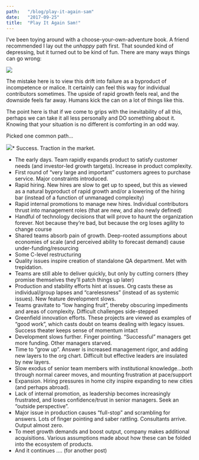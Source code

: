 ```yaml
---
path:	"/blog/play-it-again-sam"
date:	"2017-09-25"
title:	"Play It Again Sam!"
---
```


I’ve been toying around with a choose-your-own-adventure book. A friend recommended I lay out the *unhappy* path first. That sounded kind of depressing, but it turned out to be kind of fun. There are many ways things can go wrong:

![](/images/1*ClrxgMdFquj-OWH2zcXyBA.png)

The mistake here is to view this drift into failure as a byproduct of incompetence or malice. It certainly can feel this way for individual contributors sometimes. The upside of rapid growth feels real, and the downside feels far away. Humans kick the can on a lot of things like this.

The point here is that if we come to grips with the inevitability of all this, perhaps we can take it all less personally and DO something about it. Knowing that your situation is no different is comforting in an odd way.

Picked one common path…

![](/images/1*8-Rbe7D1eOe93-oQD5ravQ.png)* Success. Traction in the market.
* The early days. Team rapidly expands product to satisfy customer needs (and investor-led growth targets). Increase in product complexity.
* First round of “very large and important” customers agrees to purchase service. Major constraints introduced.
* Rapid hiring. New hires are slow to get up to speed, but this as viewed as a natural byproduct of rapid growth and/or a lowering of the hiring bar (instead of a function of unmanaged complexity)
* Rapid internal promotions to manage new hires. Individual contributors thrust into management roles (that are new, and also newly defined)
* Handful of technology decisions that will prove to haunt the organization forever. Not because they’re bad, but because the org loses agility to change course
* Shared teams absorb pain of growth. Deep-rooted assumptions about economies of scale (and perceived ability to forecast demand) cause under-funding/resourcing
* Some C-level restructuring
* Quality issues inspire creation of standalone QA department. Met with trepidation.
* Teams are still able to deliver quickly, but only by cutting corners (they promise themselves they’ll patch things up later)
* Production and stability efforts hint at issues. Org casts these as individual/group lapses and “carelessness” (instead of as systemic issues). New feature development slows.
* Teams gravitate to “low hanging fruit”, thereby obscuring impediments and areas of complexity. Difficult challenges side-stepped
* Greenfield innovation efforts. These projects are viewed as examples of “good work”, which casts doubt on teams dealing with legacy issues. Success theater keeps sense of momentum intact
* Development slows further. Finger pointing. “Successful” managers get more funding. Other managers starved.
* Time to “grow up”. Answer is increased management rigor, and adding new layers to the org chart. Difficult but effective leaders are insulated by new layers.
* Slow exodus of senior team members with institutional knowledge…both through normal career moves, and mounting frustration at pace/support
* Expansion. Hiring pressures in home city inspire expanding to new cities (and perhaps abroad).
* Lack of internal promotion, as leadership becomes increasingly frustrated, and loses confidence/trust in senior managers. Seek an “outside perspective”.
* Major issue in production causes “full-stop” and scrambling for answers. Lots of finger pointing and saber rattling. Consultants arrive. Output almost zero.
* To meet growth demands and boost output, company makes additional acquisitions. Various assumptions made about how these can be folded into the ecosystem of products.
* And it continues …. (for another post)
